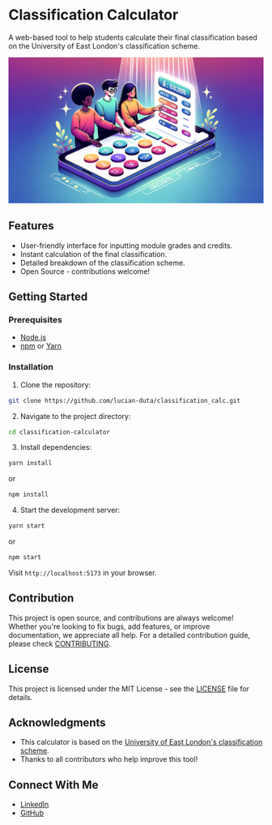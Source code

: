 # Classification Calculator

A web-based tool to help students calculate their final classification based on the University of East London's classification scheme.

![Main Pic](https://github.com/lucian-duta/classification_calc/blob/dev/public/metaImage.png?raw=true)

## Features

- User-friendly interface for inputting module grades and credits.
- Instant calculation of the final classification.
- Detailed breakdown of the classification scheme.
- Open Source - contributions welcome!

## Getting Started

### Prerequisites

- [Node.js](https://nodejs.org/)
- [npm](https://www.npmjs.com/) or [Yarn](https://yarnpkg.com/)

### Installation

1. Clone the repository:

```bash
git clone https://github.com/lucian-duta/classification_calc.git
```

2. Navigate to the project directory:

```bash
cd classification-calculator
```

3. Install dependencies:

```bash
yarn install
```

or

```bash
npm install
```

4. Start the development server:

```bash
yarn start
```

or

```bash
npm start
```

Visit `http://localhost:5173` in your browser.

## Contribution

This project is open source, and contributions are always welcome! Whether you're looking to fix bugs, add features, or improve documentation, we appreciate all help. For a detailed contribution guide, please check [CONTRIBUTING](CONTRIBUTING.md).

## License

This project is licensed under the MIT License - see the [LICENSE](LICENSE) file for details.

## Acknowledgments

- This calculator is based on the [University of East London's classification scheme](https://uel.ac.uk/sites/default/files/part-3---academic-regulations.pdf).
- Thanks to all contributors who help improve this tool!

## Connect With Me

- [LinkedIn](https://www.linkedin.com/in/lucian-duta/)
- [GitHub](https://github.com/lucian-duta)
